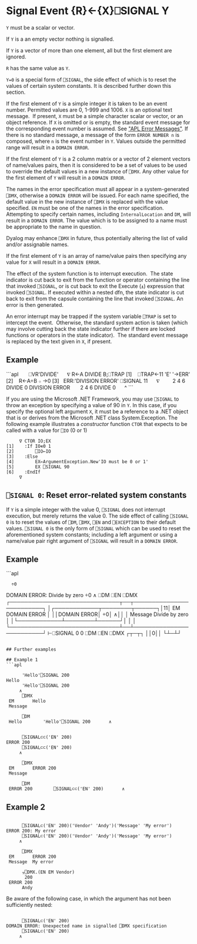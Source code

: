 <!-- Hidden search keywords -->
<div style="display: none;">
  ⎕SIGNAL SIGNAL
</div>






<h1 class="heading"><span class="name">Signal Event</span> <span class="command">{R}←{X}⎕SIGNAL Y</span></h1>



`Y` must be a scalar or vector.


If `Y` is a an empty vector nothing is signalled.


If `Y` is a vector of more than one element, all but the first element are ignored.


`R` has the same value as `Y`.


`Y=0` is a special form of `⎕SIGNAL`, the side effect of which is to reset the values of certain system constants. It is described further down this section.



If the first element of `Y` is a simple integer it is taken to be an event number. Permitted values are 0, 1-999 and 1006.  `X` is an optional text message.   If present, `X` must be a simple character scalar or vector, or an object reference. If `X` is omitted or is  empty, the standard event message for the corresponding event number  is assumed. See ["APL Error Messages"](../../../programming-reference-guide/error-messages/apl-errors). If there is no standard message, a message of the form `ERROR NUMBER n` is composed, where `n` is the event number in `Y`. Values outside the permitted range will result in a `DOMAIN ERROR`.


If the first element of `Y` is a 2 column matrix or a vector of 2 element vectors of name/values pairs, then it is considered to be a set of values to be used to override the default values in a new instance of `⎕DMX`. Any other value for the first element of `Y` will result in a `DOMAIN ERROR`.


The names in the error specification must all  appear in a system-generated `⎕DMX`, otherwise a `DOMAIN ERROR` will be issued. For each name specified, the default value in the new instance of `⎕DMX` is replaced with the value specified. `EN` must be one of the names in the error specification. Attempting to specify certain names, including `InternalLocation` and `DM`, will result in a `DOMAIN ERROR`. The value which is to be assigned to a name must be appropriate to the name in question.


Dyalog may enhance `⎕DMX` in future, thus potentially altering the list of valid and/or assignable names.


If the first element of `Y` is an array of name/value pairs then  specifying any value for `X` will result in a `DOMAIN ERROR`.


The effect of the system function is to interrupt execution.  The state indicator is cut back to exit from the function or operator containing the line that invoked `⎕SIGNAL`, or is cut back to exit the Execute (`⍎`) expression that invoked `⎕SIGNAL`. If executed within a nested dfn, the state indicator is cut back to exit from the capsule containing the line that invoked `⎕SIGNAL`. An error is then generated.


An error interrupt may be trapped if the system variable `⎕TRAP` is set to intercept the event.  Otherwise, the standard system action is taken (which may involve cutting back the state indicator further if there are locked functions or operators in the state indicator).  The standard event message is replaced by the text given in `X`, if present.

<h2 class="example">Example</h2>
```apl
      ⎕VR'DIVIDE'
     ∇ R←A DIVIDE B;⎕TRAP
[1]    ⎕TRAP←11 'E' '→ERR'
[2]    R←A÷B ⋄ →0
[3]   ERR:'DIVISION ERROR' ⎕SIGNAL 11
     ∇
 
      2 4 6 DIVIDE 0
DIVISION ERROR
      2 4 6 DIVIDE 0
     ^
```


If you are using the Microsoft .NET Framework, you may use `⎕SIGNAL` to throw an exception by specifying a value of 90 in `Y`. In this case, if you specify the optional left argument `X`, it must be a reference to a .NET object that is or derives from the Microsoft .NET class System.Exception. The following example illustrates a *constructor* function `CTOR` that expects to be called with a value for `⎕IO` (0 or 1)
```apl
     ∇ CTOR IO;EX
[1]    :If IO∊0 1
[2]        ⎕IO←IO
[3]    :Else
[4]        EX←ArgumentException.New'IO must be 0 or 1'
[5]        EX ⎕SIGNAL 90
[6]    :EndIf
     ∇
```

## `⎕SIGNAL 0`: Reset error-related system constants


If `Y` is a simple integer with the value 0, `⎕SIGNAL` does not interrupt execution, but merely returns the value 0. The side effect of calling `⎕SIGNAL 0` is to reset the values of `⎕DM`, `⎕DMX`, `⎕EN` and `⎕EXCEPTION` to their default values. `⎕SIGNAL 0` is the only form of `⎕SIGNAL` which can be used to reset the aforementioned system constants; including a left argument or using a name/value pair right argument of `⎕SIGNAL` will result in a `DOMAIN ERROR`.

<h2 class="example">Example</h2>
```apl

      ÷0
DOMAIN ERROR: Divide by zero
      ÷0
     ∧
      ⎕DM ⎕EN ⎕DMX
┌──────────────────────────────┬──┬─────────────────────────┐
│┌────────────┬────────┬──────┐│11│ EM       DOMAIN ERROR   │
││DOMAIN ERROR│      ÷0│     ∧││  │ Message  Divide by zero │
│└────────────┴────────┴──────┘│  │                         │
└──────────────────────────────┴──┴─────────────────────────┘
      ⊢⎕SIGNAL 0
0
      ⎕DM ⎕EN ⎕DMX
┌┬─┬┐
││0││
└┴─┴┘

```

## Further examples

## Example 1
```apl

      'Hello'⎕SIGNAL 200
Hello
      'Hello'⎕SIGNAL 200
     ∧
      ⎕DMX
 EM       Hello 
 Message            

      ⎕DM
 Hello        'Hello'⎕SIGNAL 200       ∧ 

```
```apl

      ⎕SIGNAL⊂⊂('EN' 200)
ERROR 200
      ⎕SIGNAL⊂⊂('EN' 200)
     ∧

      ⎕DMX
 EM       ERROR 200 
 Message    

      ⎕DM
 ERROR 200        ⎕SIGNAL⊂⊂('EN' 200)       ∧ 

```

## Example 2
```apl

      ⎕SIGNAL⊂('EN' 200)('Vendor' 'Andy')('Message' 'My error')
ERROR 200: My error
      ⎕SIGNAL⊂('EN' 200)('Vendor' 'Andy')('Message' 'My error')
     ∧

```
```apl
      ⎕DMX
 EM       ERROR 200 
 Message  My error
```
```apl
      ⍪⎕DMX.(EN EM Vendor)
       200 
 ERROR 200 
      Andy 
```


Be aware of the following case, in which the argument has not been sufficiently nested:
```apl

      ⎕SIGNAL⊂('EN' 200)
DOMAIN ERROR: Unexpected name in signalled ⎕DMX specification
      ⎕SIGNAL⊂('EN' 200)
     ∧

```


